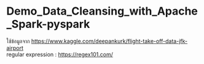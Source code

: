 # Demo_Data_Cleansing_with_Apache_Spark-pyspark
ใช้ข้อมูลจาก https://www.kaggle.com/deepankurk/flight-take-off-data-jfk-airport <br />
regular expression : https://regex101.com/
